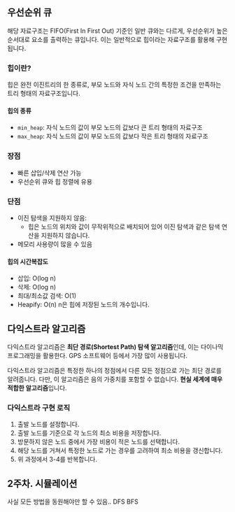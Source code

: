 ## 우선순위 큐

해당 자료구조는 FIFO(First In First Out) 기준인 일반 큐와는 다르게, 우선순위가 높은 순서대로 요소를 출력하는 큐입니다. 이는 일반적으로 힙이라는 자료구조를 활용해 구현됩니다.

### 힙이란?

힙은 완전 이진트리의 한 종류로, 부모 노드와 자식 노드 간의 특정한 조건을 만족하는 트리 형태의 자료구조입니다.

#### 힙의 종류

- `min_heap`: 자식 노드의 값이 부모 노드의 값보다 큰 트리 형태의 자료구조
- `max_heap`: 자식 노드의 값이 부모 노드의 값보다 작은 트리 형태의 자료구조

### 장점

- 빠른 삽입/삭제 연산 가능
- 우선순위 큐와 힙 정렬에 유용

### 단점

- 이진 탐색을 지원하지 않음:
    - 힙은 노드의 위치와 값이 무작위적으로 배치되어 있어 이진 탐색과 같은 탐색 연산을 지원하지 않습니다.
- 메모리 사용량이 많을 수 있음

#### 힙의 시간복잡도

- 삽입: O(log n)
- 삭제: O(log n)
- 최대/최소값 검색: O(1)
- Heapify: O(n)
  n은 힙에 저장된 노드의 개수입니다.

## 다익스트라 알고리즘

다익스트라 알고리즘은 **최단 경로(Shortest Path) 탐색 알고리즘**인데, 이는 다이나믹 프로그래밍을 활용한다. GPS 소프트웨어 등에서 가장 많이 사용됩니다.

다익스트라 알고리즘은 특정한 하나의 정점에서 다른 모든 정점으로 가는 최단 경로를 알려줍니다. 다만, 이 알고리즘은 음의 가중치를 포함할 수 없습니다. **현실 세계에 매우 적합한 알고리즘**입니다.

### 다익스트라 구현 로직

1. 출발 노드를 설정합니다.
2. 출발 노드를 기준으로 각 노드의 최소 비용을 저장합니다.
3. 방문하지 않은 노드 중에서 가장 비용이 적은 노드를 선택합니다.
4. 해당 노드를 거쳐서 특정한 노드로 가는 경우를 고려하여 최소 비용을 갱신합니다.
5. 위 과정에서 3-4를 반복합니다.


## 2주차. 시뮬레이션

사실 모든 방법을 동원해야만 할 수 있음.. DFS BFS 